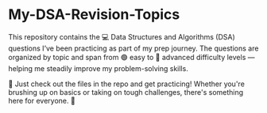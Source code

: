 # My-DSA-Revision-Topics
This repository contains the 💻 Data Structures and Algorithms (DSA) questions I’ve been practicing as part of my prep journey. The questions are organized by topic and span from 🟢 easy to 🔴 advanced difficulty levels — helping me steadily improve my problem-solving skills.

🚀 Just check out the files in the repo and get practicing! Whether you're brushing up on basics or taking on tough challenges, there's something here for everyone. 💪
